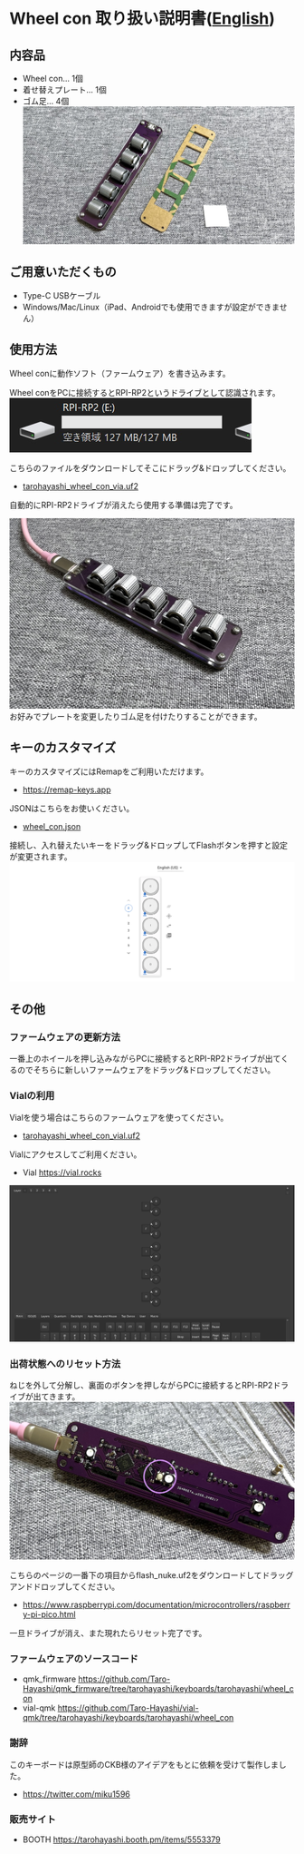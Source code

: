 # Wheel con 取り扱い説明書([English](README_EN.md))
  
## 内容品  
- Wheel con... 1個
- 着せ替えプレート... 1個
- ゴム足... 4個
![](img/IMG_2659.jpg)

## ご用意いただくもの  
- Type-C USBケーブル  
- Windows/Mac/Linux（iPad、Androidでも使用できますが設定ができません）  

## 使用方法
Wheel conに動作ソフト（ファームウェア）を書き込みます。    
  
Wheel conをPCに接続するとRPI-RP2というドライブとして認識されます。  
![](img/rpi.jpg)  

こちらのファイルをダウンロードしてそこにドラッグ&ドロップしてください。  
- [tarohayashi_wheel_con_via.uf2](https://github.com/Taro-Hayashi/wheelcon/releases/download/0.23/tarohayashi_wheel_con_via.uf2)

自動的にRPI-RP2ドライブが消えたら使用する準備は完了です。  

![](img/IMG_2672.jpg)  
お好みでプレートを変更したりゴム足を付けたりすることができます。  

## キーのカスタマイズ
キーのカスタマイズにはRemapをご利用いただけます。
- https://remap-keys.app

JSONはこちらをお使いください。
- [wheel_con.json](https://github.com/Taro-Hayashi/wheelcon/releases/download/0.23/wheel_con.json)

接続し、入れ替えたいキーをドラッグ&ドロップしてFlashボタンを押すと設定が変更されます。
![](img/remap.png)  

## その他
### ファームウェアの更新方法
一番上のホイールを押し込みながらPCに接続するとRPI-RP2ドライブが出てくるのでそちらに新しいファームウェアをドラッグ&ドロップしてください。  

### Vialの利用
Vialを使う場合はこちらのファームウェアを使ってください。  
- [tarohayashi_wheel_con_vial.uf2](https://github.com/Taro-Hayashi/wheelcon/releases/download/0.23/tarohayashi_wheel_con_vial.uf2)

  
Vialにアクセスしてご利用ください。  
- Vial https://vial.rocks

![](img/vial.png)  

### 出荷状態へのリセット方法
ねじを外して分解し、裏面のボタンを押しながらPCに接続するとRPI-RP2ドライブが出てきます。  
![](img/IMG_2667.jpg) 

こちらのページの一番下の項目からflash_nuke.uf2をダウンロードしてドラッグアンドドロップしてください。  
- https://www.raspberrypi.com/documentation/microcontrollers/raspberry-pi-pico.html
  
一旦ドライブが消え、また現れたらリセット完了です。

### ファームウェアのソースコード
- qmk_firmware https://github.com/Taro-Hayashi/qmk_firmware/tree/tarohayashi/keyboards/tarohayashi/wheel_con
- vial-qmk https://github.com/Taro-Hayashi/vial-qmk/tree/tarohayashi/keyboards/tarohayashi/wheel_con

### 謝辞
このキーボードは原型師のCKB様のアイデアをもとに依頼を受けて製作しました。  
- https://twitter.com/miku1596

### 販売サイト
- BOOTH https://tarohayashi.booth.pm/items/5553379
